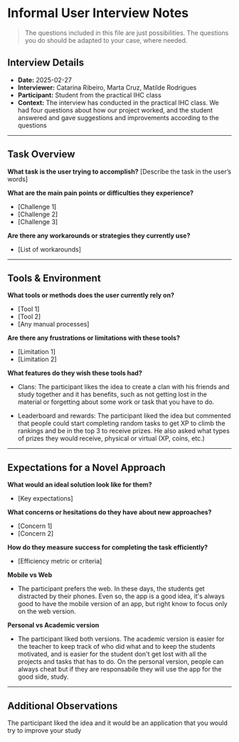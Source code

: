 # Informal User Interview Notes 

> 	The questions included in this file are just possibilities. The questions you do should be adapted to your case, where needed.

## Interview Details 
- **Date:** 2025-02-27
- **Interviewer:** Catarina Ribeiro, Marta Cruz, Matilde Rodrigues 
- **Participant:** Student from the practical IHC class 
- **Context:** The interview has conducted in the practical IHC class. We had four questions about how our project worked, and the student answered and gave suggestions and improvements according to the questions
- --- 
## Task Overview 

 **What task is the user trying to accomplish?** 
[Describe the task in the user’s words] 

**What are the main pain points or difficulties they experience?** 
- [Challenge 1] 
- [Challenge 2] 
- [Challenge 3] 

**Are there any workarounds or strategies they currently use?** 
- [List of workarounds] 

---- 
## Tools & Environment 
**What tools or methods does the user currently rely on?** 
- [Tool 1] 
- [Tool 2] 
- [Any manual processes] 

**Are there any frustrations or limitations with these tools?** 
- [Limitation 1] 
- [Limitation 2] 

**What features do they wish these tools had?** 
- Clans: The participant likes the idea to create a clan with his friends and study together and it has benefits, such as not getting lost in the material or forgetting about some work or task that you have to do.
  
- Leaderboard and rewards: The participant liked the idea but commented that people could start completing random tasks to get XP to climb the rankings and be in the top 3 to receive prizes. He also asked what types of prizes they would receive, physical or virtual (XP, coins, etc.)
--- 
## Expectations for a Novel Approach 

**What would an ideal solution look like for them?** 
- [Key expectations] 

**What concerns or hesitations do they have about new approaches?** 
- [Concern 1] 
- [Concern 2] 

**How do they measure success for completing the task efficiently?** 
- [Efficiency metric or criteria] 

**Mobile vs Web**
- The participant prefers the web. In these days, the students get distracted by their phones. Even so, the app is a good idea, it's always good to have the mobile version of an app, but right know to focus only on the web version.

**Personal vs Academic version**
- The participant liked both versions. The academic version is easier for the teacher to keep track of who did what and to keep the students motivated, and is easier for the student don't get lost with all the projects and tasks that has to do. On the personal version, people can always cheat but if they are responsabile they will use the app for the good side, study.
--- 
## Additional Observations 
The participant liked the idea and it would be an application that you would try to improve your study